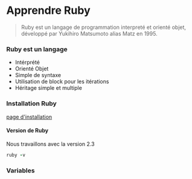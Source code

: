 # Apprendre Ruby

> Ruby est un langage de programmation interpreté et orienté objet, développé par Yukihiro Matsumoto alias Matz en 1995.

### Ruby est un langage
* Intérprété
* Orienté Objet
* Simple de syntaxe
* Utilisation de block pour les itérations
* Héritage simple et multiple

### Installation Ruby
[page d'installation](https://www.ruby-lang.org/fr/documentation/installation/)

#### Version de Ruby
Nous travaillons avec la version 2.3

```ruby
ruby -v
```

### Variables
